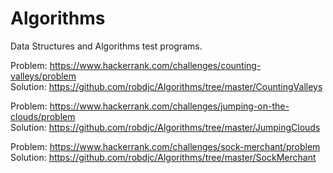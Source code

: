 # Algorithms
Data Structures and Algorithms test programs.

Problem: https://www.hackerrank.com/challenges/counting-valleys/problem <br />
Solution: https://github.com/robdjc/Algorithms/tree/master/CountingValleys

Problem: https://www.hackerrank.com/challenges/jumping-on-the-clouds/problem <br />
Solution: https://github.com/robdjc/Algorithms/tree/master/JumpingClouds

Problem: https://www.hackerrank.com/challenges/sock-merchant/problem <br />
Solution: https://github.com/robdjc/Algorithms/tree/master/SockMerchant
